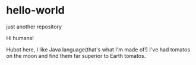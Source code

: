 # hello-world
just another repository

Hi humans!

Hubot here, I like Java language(that's what I'm made of!)
I've had tomatos on the moon and find them far superior to Earth tomatos.
